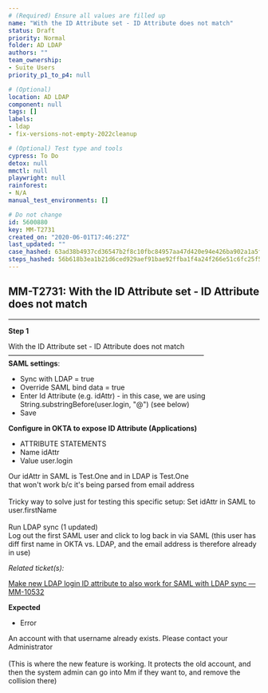 ```yaml
---
# (Required) Ensure all values are filled up
name: "With the ID Attribute set - ID Attribute does not match"
status: Draft
priority: Normal
folder: AD LDAP
authors: ""
team_ownership: 
- Suite Users
priority_p1_to_p4: null

# (Optional)
location: AD LDAP
component: null
tags: []
labels: 
- ldap
- fix-versions-not-empty-2022cleanup

# (Optional) Test type and tools
cypress: To Do
detox: null
mmctl: null
playwright: null
rainforest: 
- N/A
manual_test_environments: []

# Do not change
id: 5600880
key: MM-T2731
created_on: "2020-06-01T17:46:27Z"
last_updated: ""
case_hashed: 63ad38b4937cd36547b2f8c10fbc84957aa47d420e94e426ba902a1a5f0603a78e7491e53e2cefefd120ce0064016ea3
steps_hashed: 56b618b3ea1b21d6ced929aef91bae92ffba1f4a24f266e51c6fc25f545518dc45a0376780dda7fe00dc2f5cda9fd53a
---
```


<!-- (Auto-generated) Based on frontmatter's "key" and "name" -->

## MM-T2731: With the ID Attribute set - ID Attribute does not match

---

**Step 1**

With the ID Attribute set - ID Attribute does not match\
————————————————————————————\
**SAML settings**:

- Sync with LDAP = true
- Override SAML bind data = true
- Enter Id Attribute (e.g. idAttr) - in this case, we are using String.substringBefore(user.login, "@") (see below)
- Save

**Configure in OKTA to expose ID Attribute (Applications)**

- ATTRIBUTE STATEMENTS
- Name idAttr
- Value user.login

Our idAttr in SAML is Test.One and in LDAP is Test.One\
that won't work b/c it's being parsed from email address\
\
Tricky way to solve just for testing this specific setup: Set idAttr in SAML to user.firstName\
\
Run LDAP sync (1 updated)\
Log out the first SAML user and click to log back in via SAML (this user has diff first name in OKTA vs. LDAP, and the email address is therefore already in use)

_Related ticket(s):_

[Make new LDAP login ID attribute to also work for SAML with LDAP sync — MM-10532](https://mattermost.atlassian.net/browse/MM-10532)

**Expected**

- Error

An account with that username already exists. Please contact your Administrator\
\
(This is where the new feature is working. It protects the old account, and then the system admin can go into Mm if they want to, and remove the collision there)
